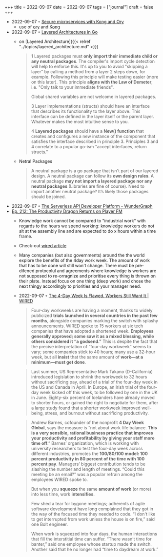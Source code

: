 +++
title = 2022-09-07
date = 2022-09-07
tags = ["journal"]
draft = false
+++

-   2022-09-07 ◦ [Secure microservices with Kong and Ory](https://dev.to/gen1us2k/secure-microservices-with-kong-and-ory-3j8l)
    -   use of [ory](https://github.com/ory) and [Kong](https://github.com/Kong/kong)
-   2022-09-07 ◦ [Layered Architectures in Go](https://dev.to/codypotter/layered-architectures-in-go-3cg8)
    -   on [Layered Architecture]({{< relref "../topics/layered_architecture.md" >}})

        > 1 Layered packages must **only import their immediate child or any neutral packages**. The
        > compiler's import cycle detection will help to enforce this. It's up to you to avoid
        > "skipping a layer" by calling a method from a layer 2 steps down, for example. Following
        > this principle will make testing easier (more on this later). This principle **aligns with
        > the Law of Demeter**, i.e. "Only talk to your immediate friends".
        >
        > Global shared variables are not welcome in layered packages.
        >
        > 3 Layer implementations (structs) should have an interface that describes its functionality
        > to the layer above. This interface can be defined in the layer itself or the parent
        > layer. Whatever makes the most intuitive sense to you.
        >
        > 4 **Layered packages** should have a **New() function** that creates and configures a new instance
        > of the component that satisfies the interface described in principle 3. Principles 3 and
        > 4 correlate to a popular go-ism "accept interfaces, return structs."

    -   Netral Packages

        > A neutral package is a go package that isn't part of our layered design. A
        > neutral package can follow its **own design rules**. A neutral package **may not
        > import a layered package nor any neutral packages** (Libraries are fine of
        > course). Need to import another neutral package? It’s likely those packages
        > should be joined.
-   2022-09-07 ◦ [The Serverless API Developer Platform - WunderGraph](https://wundergraph.com/)
-   [Ep. 212: The Productivity Dragon Returns on Player FM](https://player.fm/1BSEKze)
    -   Knowledge work cannot be compared to "industrial work" with regards to the hours we spend working: knowledge workers do not sit at the assembly line and are expected to do x hours within a time frame.
    -   Check-out [wired article](https://www.wired.com/story/four-day-week-burnout/?utm_brand=wired&utm_social-type=owned&mbid=social_twitter&utm_medium=social&utm_source=twitter)
    -   Many companies (but also governments) around the the world explore the benefits of the 4day work week. The amount of work that has to be done will still won't change. There must be pre-difened protocolul and agreements where knowledge is workers are not supposed to re-orragnize and prioritise every thing is thrown on their plate. Instead focus on one thing (deep work) and chose the next thingy accordingly to priorities and your manager need.
    -   2022-09-07 ◦ [The 4-Day Week Is Flawed. Workers Still Want It | WIRED](https://www.wired.com/story/four-day-week-burnout/?utm_brand=wired&utm_social-type=owned&mbid=social_twitter&utm_medium=social&utm_source=twitter)

        > Four-day workweeks are having a moment, thanks to widely publicized **trials launched in
        > several countries in the past few months**, alongside companies marking the switch with
        > splashy announcements. WIRED spoke to 15 workers at six tech companies that have adopted a
        > shortened week. **Employees generally approved; some saw it as a mixed blessing, while others
        > considered it “a godsend.”** This is despite the fact that the precise interpretation of
        > “four-day workweek” seems to vary; some companies stick to 40 hours; many use a 32-hour
        > week, but all **insist** that the same amount of **work—at a minimum—must get done**.

        <!--quoteend-->

        > Last summer, US Representative Mark Takano (D-California) introduced
        > legislation to shrink the workweek to 32 hours without sacrificing pay,
        > ahead of a trial of the four-day week in the US and Canada in April. In
        > Europe, an Irish trial of the four-day week kicked off this week, to be
        > followed by one in the UK in June. Eighty-six percent of Icelanders have
        > already moved to shorter hours, or gained the right to negotiate for them,
        > after a large study found that a shorter workweek improved well-being,
        > stress, and burnout without sacrificing productivity.

        <!--quoteend-->

        > Andrew Barnes, cofounder of the nonprofit **4 Day Week Global**, says the measure is “not about
        > work-life balance. **This is a very sensible, rational business practice that improves your
        > productivity and profitability by giving your staff more time off**.” Barnes’ organization,
        > which is working with university researchers to test the four-day week across different
        > industries, promotes the **100/80/100 model: 100 percent productivity in 80 percent of the
        > time with 100 percent pay**. Managers’ biggest contribution tends to be slashing the number
        > and length of meetings. “Could this meeting be an email?” was a popular refrain among the
        > employees WIRED spoke to.
        >
        > But when you **squeeze** the same **amount of work** (or more) into less time, work **intensifies**.
        >
        > Few shed a tear for bygone meetings; adherents of agile software development have long
        > complained that they got in the way of the focused time they needed to code. “I don't like
        > to get interrupted from work unless the house is on fire,” said one Bolt engineer.
        >
        > When work is squeezed into four days, the human interactions that fill the interstitial
        > time can suffer. “There wasn’t time for banter,” said one employee whose startup made the
        > switch. Another said that he no longer had “time to daydream at work.”
